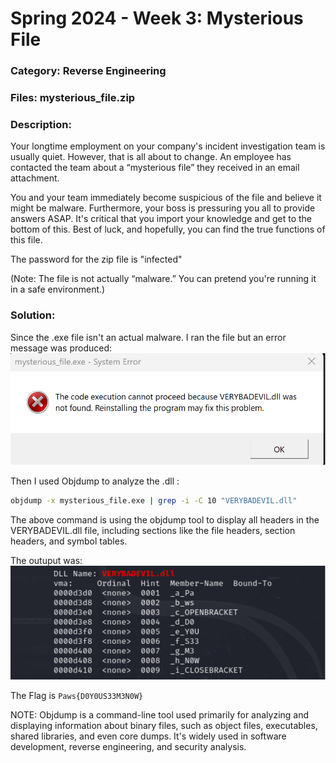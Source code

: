 # Spring 2024 - Week 3: Mysterious File

### Category: Reverse Engineering

### Files: mysterious_file.zip

### Description: 
Your longtime employment on your company's incident investigation team is usually quiet. However, that is all about to change. An employee has contacted the team about a “mysterious file” they received in an email attachment. 

You and your team immediately become suspicious of the file and believe it might be malware. Furthermore, your boss is pressuring you all to provide answers ASAP. It's critical that you import your knowledge and get to the bottom of this. Best of luck, and hopefully, you can find the true functions of this file. 

The password for the zip file is "infected"

(Note: The file is not actually “malware.” You can pretend you're running it in a safe environment.)

### Solution:
Since the .exe file isn't an actual malware. I ran the file but an error message was produced:
 ![image1 (1)](../static/images/w3-dll.png)

Then I used Objdump to analyze the .dll :
```bash
objdump -x mysterious_file.exe | grep -i -C 10 "VERYBADEVIL.dll"
```

The above command is using the objdump tool to display all headers in the VERYBADEVIL.dll file, including sections like the file headers, section headers, and symbol tables.

The outuput was:
 ![image2 (2)](../static/images/w3-cli.png)

The Flag is `Paws{D0Y0US33M3N0W}`

NOTE: Objdump is a command-line tool used primarily for analyzing and displaying information about binary files, such as object files, executables, shared libraries, and even core dumps. It's widely used in software development, reverse engineering, and security analysis.
